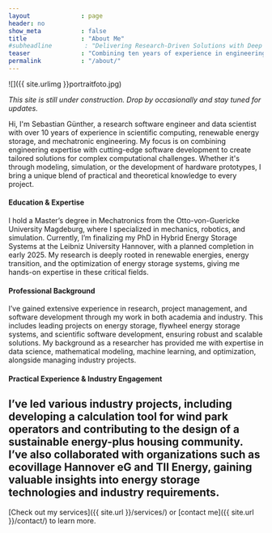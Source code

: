```yaml
---
layout              : page
header: no
show_meta           : false
title               : "About Me"
#subheadline         : "Delivering Research-Driven Solutions with Deep Technical Expertise"
teaser              : "Combining ten years of experience in engineering, research, and software development to bridge the gap between innovation and practical application."
permalink           : "/about/"
---
```


![]({{ site.urlimg }}portraitfoto.jpg)

_This site is still under construction. Drop by occasionally and stay tuned for
updates._

Hi, I'm Sebastian Günther, a research software engineer and data scientist with
over 10 years of experience in scientific computing, renewable energy storage,
and mechatronic engineering. My focus is on combining engineering expertise with
cutting-edge software development to create tailored solutions for complex
computational challenges. Whether it's through modeling, simulation, or the
development of hardware prototypes, I bring a unique blend of practical and
theoretical knowledge to every project. 


#### Education & Expertise

I hold a Master’s degree in Mechatronics from the Otto-von-Guericke University
Magdeburg, where I specialized in mechanics, robotics, and simulation.
Currently, I’m finalizing my PhD in Hybrid Energy Storage Systems at the Leibniz
University Hannover, with a planned completion in early 2025. My research is
deeply rooted in renewable energies, energy transition, and the optimization of
energy storage systems, giving me hands-on expertise in these critical fields. 


#### Professional Background

I’ve gained extensive experience in research, project management, and software
development through my work in both academia and industry. This includes leading
projects on energy storage, flywheel energy storage systems, and scientific software
development, ensuring robust and scalable solutions. My background as a
researcher has provided me with expertise in data science,
mathematical modeling, machine learning, and optimization, alongside managing
industry projects. 

#### Practical Experience & Industry Engagement

I’ve led various industry projects, including developing a calculation tool for
wind park operators and contributing to the design of a sustainable energy-plus
housing community. I’ve also collaborated with organizations such as ecovillage
Hannover eG and TII Energy, gaining valuable insights into energy storage
technologies and industry requirements. 
---

[Check out my services]({{ site.url }}/services/) or
[contact me]({{ site.url }}/contact/) to learn more.

